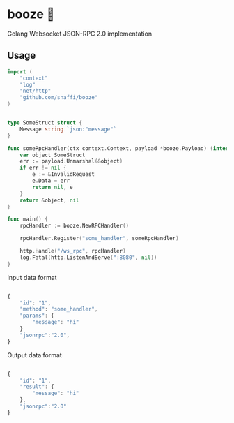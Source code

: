 # booze 🍻
Golang Websocket JSON-RPC 2.0 implementation 

## Usage

```go
import (
	"context"
	"log"
	"net/http"
	"github.com/snaffi/booze"
)


type SomeStruct struct {
	Message string `json:"message"`
}

func someRpcHandler(ctx context.Context, payload *booze.Payload) (interface{}, *booze.Error) {
	var object SomeStruct
	err := payload.Unmarshal(&object)
	if err != nil {
		e := &InvalidRequest
		e.Data = err
		return nil, e
	}
	return &object, nil
}

func main() {
	rpcHandler := booze.NewRPCHandler()

	rpcHandler.Register("some_handler", someRpcHandler)

	http.Handle("/ws_rpc", rpcHandler)
	log.Fatal(http.ListenAndServe(":8080", nil))
}

```

Input data format

```javascript

{
    "id": "1",
    "method": "some_handler",
    "params": {
        "message": "hi"
    }
    "jsonrpc":"2.0",
}

```

Output data format

```javascript

{
    "id": "1",
    "result": {
        "message": "hi"
    },
    "jsonrpc":"2.0"
}

```

